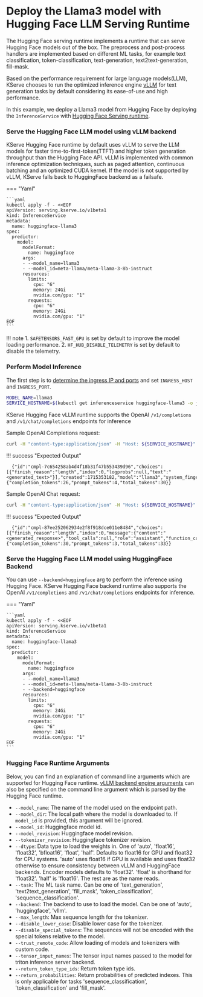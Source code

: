 # Deploy the Llama3 model with Hugging Face LLM Serving Runtime
The Hugging Face serving runtime implements a runtime that can serve Hugging Face models out of the box.
The preprocess and post-process handlers are implemented based on different ML tasks, for example text classification,
token-classification, text-generation, text2text-generation, fill-mask.

Based on the performance requirement for large language models(LLM), KServe chooses to run the optimized inference engine [vLLM](https://github.com/vllm-project/vllm) for text generation tasks by default considering its ease-of-use and high performance.

In this example, we deploy a Llama3 model from Hugging Face by deploying the `InferenceService` with [Hugging Face Serving runtime](https://github.com/kserve/kserve/tree/master/python/huggingfaceserver). 

### Serve the Hugging Face LLM model using vLLM backend

KServe Hugging Face runtime by default uses vLLM to serve the LLM models for faster time-to-first-token(TTFT) and higher token generation throughput than the Hugging Face API. vLLM is implemented with common inference optimization techniques, such as paged attention, continuous batching and an optimized CUDA kernel. If the model is not supported by vLLM, KServe falls back to HuggingFace backend as a failsafe.


=== "Yaml"

    ```yaml
    kubectl apply -f - <<EOF
    apiVersion: serving.kserve.io/v1beta1
    kind: InferenceService
    metadata:
      name: huggingface-llama3
    spec:
      predictor:
        model:
          modelFormat:
            name: huggingface
          args:
          - --model_name=llama3
          - --model_id=meta-llama/meta-llama-3-8b-instruct
          resources:
            limits:
              cpu: "6"
              memory: 24Gi
              nvidia.com/gpu: "1"
            requests:
              cpu: "6"
              memory: 24Gi
              nvidia.com/gpu: "1"
    EOF
    ```
!!! note
    1. `SAFETENSORS_FAST_GPU` is set by default to improve the model loading performance.
    2. `HF_HUB_DISABLE_TELEMETRY` is set by default to disable the telemetry.

### Perform Model Inference

The first step is to [determine the ingress IP and ports](../../../../get_started/first_isvc.md#4-determine-the-ingress-ip-and-ports) and set `INGRESS_HOST` and `INGRESS_PORT`.

```bash
MODEL_NAME=llama3
SERVICE_HOSTNAME=$(kubectl get inferenceservice huggingface-llama3 -o jsonpath='{.status.url}' | cut -d "/" -f 3)
```

KServe Hugging Face vLLM runtime supports the OpenAI `/v1/completions` and `/v1/chat/completions` endpoints for inference

Sample OpenAI Completions request:

```bash
curl -H "content-type:application/json" -H "Host: ${SERVICE_HOSTNAME}" -v http://${INGRESS_HOST}:${INGRESS_PORT}/openai/v1/completions -d '{"model": "${MODEL_NAME}", "prompt": "<prompt>", "stream":false, "max_tokens": 30 }'

```
!!! success "Expected Output"

  ```{ .json .no-copy }
    {"id":"cmpl-7c654258ab4d4f18b31f47b553439d96","choices":[{"finish_reason":"length","index":0,"logprobs":null,"text":"<generated_text>"}],"created":1715353182,"model":"llama3","system_fingerprint":null,"object":"text_completion","usage":{"completion_tokens":26,"prompt_tokens":4,"total_tokens":30}}
  ```

Sample OpenAI Chat request:

```bash
curl -H "content-type:application/json" -H "Host: ${SERVICE_HOSTNAME}" -v http://${INGRESS_HOST}:${INGRESS_PORT}/openai/v1/chat/completions -d '{"model": "${MODEL_NAME}", "messages": [{"role": "user","content": "<message>"}], "stream":false }'

```
!!! success "Expected Output"

  ```{ .json .no-copy }
    {"id":"cmpl-87ee252062934e2f8f918dce011e8484","choices":[{"finish_reason":"length","index":0,"message":{"content":"<generated_response>","tool_calls":null,"role":"assistant","function_call":null},"logprobs":null}],"created":1715353461,"model":"llama3","system_fingerprint":null,"object":"chat.completion","usage":{"completion_tokens":30,"prompt_tokens":3,"total_tokens":33}}
  ```

### Serve the Hugging Face LLM model using HuggingFace Backend
You can use `--backend=huggingface` arg to perform the inference using Hugging Face. KServe Hugging Face backend runtime also 
supports the OpenAI `/v1/completions` and `/v1/chat/completions` endpoints for inference.

=== "Yaml"

    ```yaml
    kubectl apply -f - <<EOF
    apiVersion: serving.kserve.io/v1beta1
    kind: InferenceService
    metadata:
      name: huggingface-llama3
    spec:
      predictor:
        model:
          modelFormat:
            name: huggingface
          args:
          - --model_name=llama3
          - --model_id=meta-llama/meta-llama-3-8b-instruct
          - --backend=huggingface
          resources:
            limits:
              cpu: "6"
              memory: 24Gi
              nvidia.com/gpu: "1"
            requests:
              cpu: "6"
              memory: 24Gi
              nvidia.com/gpu: "1"
    EOF
    ```

### Hugging Face Runtime Arguments

Below, you can find an explanation of command line arguments which are supported for Hugging Face runtime. [vLLM backend engine arguments](https://docs.vllm.ai/en/latest/models/engine_args.html) can also be specified on the command line argument which is parsed by the Hugging Face runtime.

- `--model_name`: The name of the model used on the endpoint path.
- `--model_dir`: The local path where the model is downloaded to. If `model_id` is provided, this argument will be ignored.
- `--model_id`: Huggingface model id.
- `--model_revision`: Huggingface model revision.
- `--tokenizer_revision`: Huggingface tokenizer revision.
- `--dtype`: Data type to load the weights in. One of 'auto', 'float16', 'float32', 'bfloat16', 'float', 'half'. 
             Defaults to float16 for GPU and float32 for CPU systems. 'auto' uses float16 if GPU is available and uses float32 otherwise to ensure consistency between vLLM and HuggingFace backends. 
             Encoder models defaults to 'float32'. 'float' is shorthand for 'float32'. 'half' is 'float16'. The rest are as the name reads.
- `--task`: The ML task name. Can be one of 'text_generation', 'text2text_generation', 'fill_mask', 'token_classification', 'sequence_classification'.
- `--backend`: The backend to use to load the model. Can be one of 'auto', 'huggingface', 'vllm'.
- `--max_length`: Max sequence length for the tokenizer.
- `--disable_lower_case`: Disable lower case for the tokenizer.
- `--disable_special_tokens`: The sequences will not be encoded with the special tokens relative to the model.
- `--trust_remote_code`: Allow loading of models and tokenizers with custom code.
- `--tensor_input_names`: The tensor input names passed to the model for triton inference server backend.
- `--return_token_type_ids`: Return token type ids.
- `--return_probabilities`: Return probabilities of predicted indexes. This is only applicable for tasks 'sequence_classification', 'token_classification' and 'fill_mask'.
